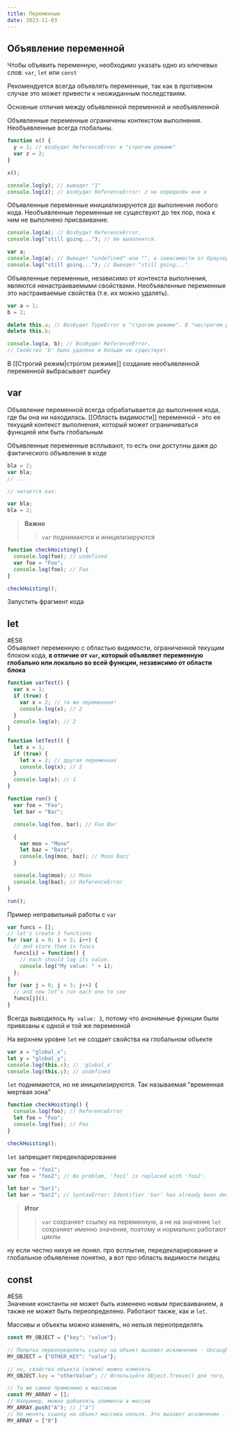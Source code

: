 ```yaml
---
title: Переменные
date: 2023-11-03
---
```

## Объявление переменной
Чтобы объявить переменную, необходимо указать одно из ключевых слов: `var`, `let` или `const`

Рекомендуется всегда объявлять переменные, так как в противном случае это может привести к неожиданным последствиям.

Основные отличия между объявленной переменной и необъявленной

Объявленные переменные ограничены контекстом выполнения. Необъявленные всегда глобальны.
```js
function x() {
  y = 1; // возбудит ReferenceError в "строгом режиме"
  var z = 2;
}

x();

console.log(y); // выведет "1"
console.log(z); // возбудит ReferenceError: z не определён вне x
```

Объявленные переменные инициализируются до выполнения любого кода. Необъявленные переменные не существуют до тех пор, пока к ним не выполнено присваивание.
```js
console.log(a); // Возбудит ReferenceError.
console.log("still going..."); // Не выполнится.
```

```js
var a;
console.log(a); // Выведет "undefined" или "", в зависимости от браузера.
console.log("still going..."); // Выведет "still going...".
```

Объявленные переменные, независимо от контекста выполнения, являются ненастраиваемыми свойствами. Необъявленные переменные это настраиваемые свойства (т.е. их можно удалять).
```js
var a = 1;
b = 2;

delete this.a; // Возбудит TypeError в "строгом режиме". В "нестрогом режиме" будет ошибка без уведомления.
delete this.b;

console.log(a, b); // Возбудит ReferenceError.
// Свойство 'b' было удалено и больше не существует.
```

В [[Строгий режим|строгом режиме]] создание необъявленной переменной выбрасывает ошибку
## var
Объявление переменной всегда обрабатывается до выполнения кода, где бы она ни находилась. [[Область видимости]] переменной - это ее текущий контекст выполнения, который может ограничиваться функцией или быть глобальным

Объявленные переменные всплывают, то есть они доступны даже до фактического объявления в коде
```js
bla = 2;
var bla;
// ...

// читается как:

var bla;
bla = 2;
```

> **Важно**
> > `var` поднимаются и иницилизируются
```javascript
function checkHoisting() {
  console.log(foo); // undefined
  var foo = "Foo";
  console.log(foo); // Foo
}

checkHoisting();
```

Запустить фрагмент кода

## let 
#ES6   
Объявляет переменную с областью видимости, ограниченной текущим блоком кода, **в отличие от `var`, который объявляет переменную глобально или локально во всей функции, независимо от области блока**

```js
function varTest() {
  var x = 1;
  if (true) {
    var x = 2; // та же переменная!
    console.log(x); // 2
  }
  console.log(x); // 2
}

function letTest() {
  let x = 1;
  if (true) {
    let x = 2; // другая переменная
    console.log(x); // 2
  }
  console.log(x); // 1
}
```

```js
function run() {
  var foo = "Foo";
  let bar = "Bar";

  console.log(foo, bar); // Foo Bar

  {
    var moo = "Mooo"
    let baz = "Bazz";
    console.log(moo, baz); // Mooo Bazz
  }

  console.log(moo); // Mooo
  console.log(baz); // ReferenceError
}

run();
```

Пример неправильный работы с `var`
```javascript
var funcs = [];
// let's create 3 functions
for (var i = 0; i < 3; i++) {
  // and store them in funcs
  funcs[i] = function() {
    // each should log its value.
    console.log("My value: " + i);
  };
}
for (var j = 0; j < 3; j++) {
  // and now let's run each one to see
  funcs[j]();
}
```
Всегда выводилось `My value: 3`, потому что анонимные функции были привязаны к одной и той же переменной

На верхнем уровне `let` не создает свойства на глобальном объекте
```js
var x = "global_x";
let y = "global_y";
console.log(this.x); // 'global_x'
console.log(this.y); // undefined
```

`let` поднимаются, но не иницилизируются. Так называемая "временная мертвая зона"
```javascript
function checkHoisting() {
  console.log(foo); // ReferenceError
  let foo = "Foo";
  console.log(foo); // Foo
}

checkHoisting();
```

`let` запрещает передекларирование
```javascript
var foo = "foo1";
var foo = "foo2"; // No problem, 'foo1' is replaced with 'foo2'.

let bar = "bar1"; 
let bar = "bar2"; // SyntaxError: Identifier 'bar' has already been declared
```

> **Итог**
> > `var` сохраняет ссылку на переменную, а не на значение
> > `let` сохраняет именно значение, поэтому и нормально работают циклы

ну если честно нихуя не понял. про всплытие, передекларирование и глобальное объявление понятно, а вот про область видимости пиздец
## const
#ES6   
Значение константы не может быть изменено новым присваиванием, а также не может быть переопределено. Работают также, как и `let`. 

Массивы и объекты можно изменять, но нельзя переопределять
```js
const MY_OBJECT = {"key": "value"};

// Попытка переопределить ссылку на объект вызовет исключение - Uncaught TypeError: Assignment to constant variable.
MY_OBJECT = {"OTHER_KEY": "value"};

// но, свойства объекта (ключи) можно изменять
MY_OBJECT.key = "otherValue"; // Используйте Object.freeze() для того, чтобы сделать объект неизменяемым

// То же самое применимо к массивам
const MY_ARRAY = [];
// Например, можно добавлять элементы в массив
MY_ARRAY.push("A"); // ["A"]
// Но менять ссылку на объект массива нельзя. Это вызовет исключение - Uncaught TypeError: Assignment to constant variable
MY_ARRAY = ["B"]
```
